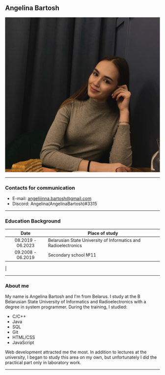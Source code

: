 ## Angelina Bartosh

![Avatar](/img/avatar.png "Avatar")

***

### Contacts for communication

* E-mail: angeliiinna.bartosh@gmail.com
* Discord: Angelina(AngelinaBartosh)#3315

*** 

### Education Background

   Date       |  Place of study 
:------------------: | -----------------
08.2019 - 06.2023 | Belarusian State University of Informatics and Radioelectronics
09.2008 - 06.2019 | Secondary school №11 
 |

***

### About me
My name is Angelina Bartosh and I'm from Belarus. I study at the B Belarusian State University of Informatics and Radioelectronics with a degree in system programmer. During the training, I studied:
* C/C++
* Java
* SQL
* Git
* HTML/CSS
* JavaScript
  
 Web development attracted me the most. In addition to lectures at the university, I began to study this area on my own, but unfortunately I did the practical part only in laboratory work.

***